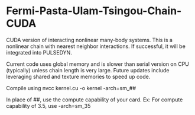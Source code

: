 # Fermi-Pasta-Ulam-Tsingou-Chain-CUDA
CUDA version of interacting nonlinear many-body systems. This is a nonlinear chain with nearest neighbor interactions. If successful, it will be integrated into PULSEDYN.

Current code uses global memory and is slower than serial version on CPU (typically) unless chain length is very large. Future updates include leveraging shared and texture memories to speed up code. 

Compile using 
nvcc kernel.cu -o kernel -arch=sm_##

In place of ##, use the compute capability of your card. Ex: For compute capability of 3.5, use -arch=sm_35

